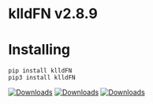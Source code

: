 # klldFN v2.8.9


# Installing
```
pip install klldFN
pip3 install klldFN
```

[![Downloads](https://static.pepy.tech/badge/klldFN)](https://pepy.tech/project/klldFN)
[![Downloads](https://static.pepy.tech/badge/klldFN/month)](https://pepy.tech/project/klldFN)
[![Downloads](https://static.pepy.tech/badge/klldFN/week)](https://pepy.tech/project/klldFN)
